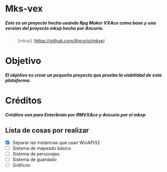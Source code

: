 # Mks-vex
##### Este es un proyecto hecho usando Rpg Maker VXAce como base y una versión del proyecto **mkxp** hecho por Ancurio.
> [mkxp] (https://github.com/Ancurio/mkxp)

# Objetivo
##### El objetivo es crear un pequeño proyecto que prueba la viabilidad de esta plataforma.

# Créditos
##### Créditos son para Enterbrain por RMVXAce y Ancurio por el **mkxp**

## Lista de cosas por realizar

- [x] Separar las instancias que usan WinAPI32
- [ ] Sistema de mapeado básico
- [ ] Sistema de personajes
- [ ] Sistema de guardado
- [ ] Gráficos
